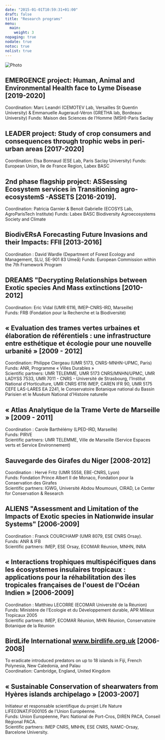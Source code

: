 ```yaml
---
date: "2015-01-01T10:59:31+01:00"
draft: false
title: "Research programs"
menu:
  main:
    weight: 3  
nopaging: true
nodate: true
notoc: true
nolist: true
---
```



![Photo](/6.jpg)

## EMERGENCE project: Human, Animal and Environmental Health face to Lyme Disease [2019-2020]

Coordination: Marc Leandri (CEMOTEV Lab, Versailles St Quentin University) & Emmanuelle Augeraud-Véron (GRETHA lab, Bordeaux University)
Funds: Maison des Sciences de l’Homme (MSH)-Paris Saclay


## LEADER project: Study of crop consumers and consequences through trophic webs in peri-urban areas [2017-2020]

Coordination: Elsa Bonnaud (ESE Lab, Paris Saclay University)
Funds: European Union, Ile de France Region, Labex BASC

## 2nd phase flagship project: ASSessing Ecosystem services in Transitioning agro-ecosystemS -ASSETS [2016-2019].

Coordination: Patricia Garnier & Benoit Gabrielle (ECOSYS Lab, AgroParisTech Institute)
Funds: Labex BASC Biodiversity Agroecosystems Society and Climate

## BiodivERsA Forecasting Future Invasions and their Impacts: FFII [2013-2016]

Coordination : David Wardle (Department of Forest Ecology and Management, SLU, SE-901 83 Umeå) 
Funds: European Commission within the 7th Framework Program


##  DREAMS "Decrypting Relationships between Exotic species And Mass extinctions [2010-2012]

Coordination: Eric Vidal (UMR 6116, IMEP-CNRS-IRD, Marseille)  
Funds: FRB (Fondation pour la Recherche et la Biodiversité)


## « Evaluation des trames vertes urbaines et élaboration de référentiels : une infrastructure entre esthétique et écologie pour une nouvelle urbanité » [2009 - 2012]

Coordination: Philippe Clergeau (UMR 5173, CNRS-MNHN-UPMC, Paris)  
Funds: ANR, Programme « Villes Durables »  
Scientific partners: UMR TELEMME, UMR 5173 CNRS/MNHN/UPMC, UMR LADYSS 7533, UMR 7011 - CNRS - Université de Strasbourg, l'Institut National d'Horticulture, UMR CNRS 6116 IMEP, CAREN IFR 90, UMR 5175 CEFE LAS-LARES EA 2241, le Conservatoire Botanique national du Bassin Parisien et le Muséum National d'Histoire naturelle


## « Atlas Analytique de la Trame Verte de Marseille » [2009 - 2011]

Coordination : Carole Barthélémy (LPED-IRD, Marseille)  
Funds: PIRVE  
Scientific partners: UMR TELEMME, Ville de Marseille (Service Espaces verts et Service Environnement)


## Sauvegarde des Girafes du Niger [2008-2012]

Coordination : Hervé Fritz (UMR 5558, EBE-CNRS, Lyon)  
Funds: Fondation Prince Albert II de Monaco, Fondation pour la Conservation des Girafes  
Scientific partners: IGWG, Université Abdou Moumouni, CIRAD, Le Center for Conservation & Research


##  ALIENS "Assessment and Limitation of the Impacts of Exotic species in Nationwide insular Systems" [2006-2009]

Coordination : Franck COURCHAMP (UMR 8079, ESE CNRS Orsay).  
Funds: ANR & IFB  
Scientific partners: IMEP, ESE Orsay, ECOMAR Réunion, MNHN, INRA


##  « Interactions trophiques multispécifiques dans les écosystemes insulaires tropicaux : applications pour la réhabilitation des îles tropicales françaises de l'ouest de l'Océan Indien » [2006-2009]

Coordination : Matthieu LECORRE (ECOMAR Université de la Réunion)  
Funds: Ministère de l'Ecologie et du Développement durable, APR Milieux Tropicaux 2005  
Scientific partners: IMEP, ECOMAR Réunion, MHN Réunion, Conservatoire Botanique de la Réunion


## BirdLife International www.birdlife.org.uk [2006-2008]

To eradicate introduced predators on up to 18 islands in Fiji, French Polynesia, New Caledonia, and Palau  
Coordination: Cambridge, England, United Kingdom


##  « Sustainable Conservation of shearwaters from Hyères islands archipelago » [2003-2007]

Initiateur et responsable scientifique du projet Life Nature LIFE03NAT/F000105 de l'Union Européenne.  
Funds: Union Européenne, Parc National de Port-Cros, DIREN PACA, Conseil Régional PACA.  
Scientific partners: IMEP CNRS, MNHN, ESE CNRS, NAMC-Orsay, Barcelone University.